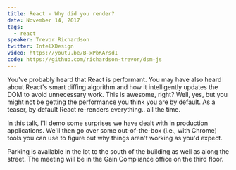 ```yaml
---
title: React - Why did you render?
date: November 14, 2017
tags:
  - react
speaker: Trevor Richardson
twitter: IntelXDesign
video: https://youtu.be/B-xPbKArsdI
code: https://github.com/richardson-trevor/dsm-js
---
```


You've probably heard that React is performant. You may have also heard about React's smart diffing algorithm and how it intelligently updates the DOM to avoid unnecessary work. This is awesome, right? Well, yes, but you might not be getting the performance you think you are by default. As a teaser, by default React re-renders everything.. all the time.

In this talk, I'll demo some surprises we have dealt with in production applications. We'll then go over some out-of-the-box (i.e., with Chrome) tools you can use to figure out why things aren't working as you'd expect.

Parking is available in the lot to the south of the building as well as along the street. The meeting will be in the Gain Compliance office on the third floor.
